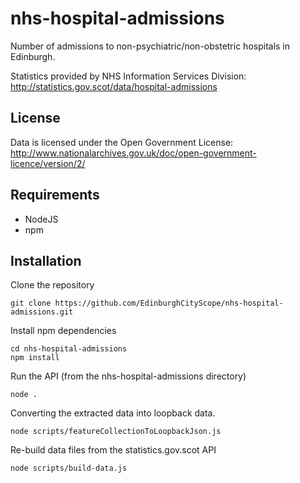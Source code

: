 # nhs-hospital-admissions
Number of admissions to non-psychiatric/non-obstetric hospitals in Edinburgh.

Statistics provided by NHS Information Services Division:  http://statistics.gov.scot/data/hospital-admissions

## License

Data is licensed under the Open Government License: http://www.nationalarchives.gov.uk/doc/open-government-licence/version/2/

## Requirements

- NodeJS
- npm

## Installation

Clone the repository

```
git clone https://github.com/EdinburghCityScope/nhs-hospital-admissions.git
```

Install npm dependencies

```
cd nhs-hospital-admissions
npm install
```

Run the API (from the nhs-hospital-admissions directory)

```
node .
```

Converting the extracted data into loopback data.

```
node scripts/featureCollectionToLoopbackJson.js
```

Re-build data files from the statistics.gov.scot API

```
node scripts/build-data.js
```
